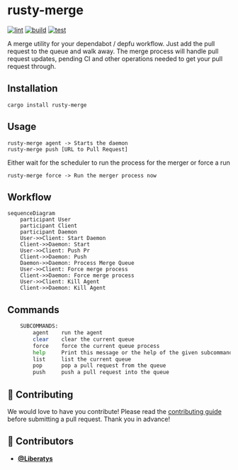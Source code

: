 <!-- DO NOT REMOVE - contributor_list:data:start:["gleich"]:end -->

# rusty-merge

[![lint](https://github.com/liberatys/rusty-merge/actions/workflows/lint.yml/badge.svg)](https://github.com/liberatys/rusty-merge/actions/workflows/lint.yml)
[![build](https://github.com/liberatys/rusty-merge/actions/workflows/build.yml/badge.svg)](https://github.com/liberatys/rusty-merge/actions/workflows/build.yml)
[![test](https://github.com/liberatys/rusty-merge/actions/workflows/test.yml/badge.svg)](https://github.com/liberatys/rusty-merge/actions/workflows/test.yml)

A merge utility for your dependabot / depfu workflow.
Just add the pull request to the queue and walk away.
The merge process will handle pull request updates, pending CI and other
operations needed to get your pull request through.

## Installation

    cargo install rusty-merge

## Usage

    rusty-merge agent -> Starts the daemon
    rusty-merge push [URL to Pull Request]

Either wait for the scheduler to run the process for the merger or force a run

    rusty-merge force -> Run the merger process now

## Workflow

```mermaid
sequenceDiagram
    participant User
    participant Client
    participant Daemon
    User->>Client: Start Daemon
    Client->>Daemon: Start
    User->>Client: Push Pr
    Client->>Daemon: Push
    Daemon->>Daemon: Process Merge Queue
    User->>Client: Force merge process
    Client->>Daemon: Force merge process
    User->>Client: Kill Agent
    Client->>Daemon: Kill Agent
```

## Commands
```bash
    SUBCOMMANDS:
        agent    run the agent
        clear    clear the current queue
        force    force the current queue process
        help     Print this message or the help of the given subcommand(s)
        list     list the current queue
        pop      pop a pull request from the queue
        push     push a pull request into the queue
```

## 🙌 Contributing

We would love to have you contribute! Please read the [contributing guide](CONTRIBUTING.md) before submitting a pull request. Thank you in advance!

<!-- prettier-ignore-start -->
<!-- DO NOT REMOVE - contributor_list:start -->
## 👥 Contributors


- **[@Liberatys](https://github.com/Liberatys)**

<!-- DO NOT REMOVE - contributor_list:end -->
<!-- prettier-ignore-end -->

